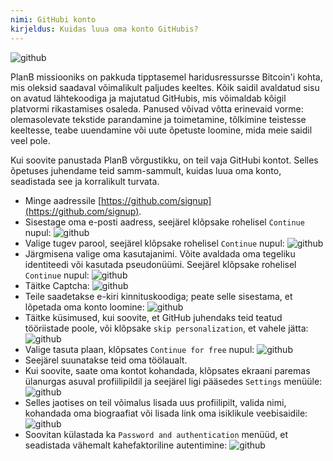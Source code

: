 ```yaml
---
nimi: GitHubi konto
kirjeldus: Kuidas luua oma konto GitHubis?
---
```

![github](assets/cover.webp)

PlanB missiooniks on pakkuda tipptasemel haridusressursse Bitcoin'i kohta, mis oleksid saadaval võimalikult paljudes keeltes. Kõik saidil avaldatud sisu on avatud lähtekoodiga ja majutatud GitHubis, mis võimaldab kõigil platvormi rikastamises osaleda. Panused võivad võtta erinevaid vorme: olemasolevate tekstide parandamine ja toimetamine, tõlkimine teistesse keeltesse, teabe uuendamine või uute õpetuste loomine, mida meie saidil veel pole.

Kui soovite panustada PlanB võrgustikku, on teil vaja GitHubi kontot. Selles õpetuses juhendame teid samm-sammult, kuidas luua oma konto, seadistada see ja korralikult turvata.

- Minge aadressile [https://github.com/signup](https://github.com/signup). 
- Sisestage oma e-posti aadress, seejärel klõpsake rohelisel `Continue` nupul:
![github](assets/1.webp)
- Valige tugev parool, seejärel klõpsake rohelisel `Continue` nupul:
![github](assets/2.webp)
- Järgmisena valige oma kasutajanimi. Võite avaldada oma tegeliku identiteedi või kasutada pseudonüümi. Seejärel klõpsake rohelisel `Continue` nupul:
![github](assets/3.webp)
- Täitke Captcha:
![github](assets/4.webp)
- Teile saadetakse e-kiri kinnituskoodiga; peate selle sisestama, et lõpetada oma konto loomine:
![github](assets/5.webp)
- Täitke küsimused, kui soovite, et GitHub juhendaks teid teatud tööriistade poole, või klõpsake `skip personalization`, et vahele jätta:
![github](assets/6.webp)
- Valige tasuta plaan, klõpsates `Continue for free` nupul:
![github](assets/7.webp)
- Seejärel suunatakse teid oma töölaualt. 
- Kui soovite, saate oma kontot kohandada, klõpsates ekraani paremas ülanurgas asuval profiilipildil ja seejärel ligi pääsedes `Settings` menüüle:
![github](assets/8.webp)
- Selles jaotises on teil võimalus lisada uus profiilipilt, valida nimi, kohandada oma biograafiat või lisada link oma isiklikule veebisaidile:
![github](assets/9.webp)
- Soovitan külastada ka `Password and authentication` menüüd, et seadistada vähemalt kahefaktoriline autentimine:
![github](assets/10.webp)